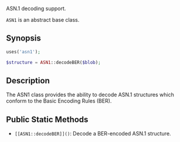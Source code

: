ASN.1 decoding support.

`ASN1` is an abstract base class.

## Synopsis

```php
uses('asn1');

$structure = ASN1::decodeBER($blob);
```

## Description

The ASN1 class provides the ability to decode ASN.1 structures which conform to the Basic Encoding Rules (BER).

## Public Static Methods

* `[[ASN1::decodeBER]]()`: Decode a BER-encoded ASN.1 structure.

